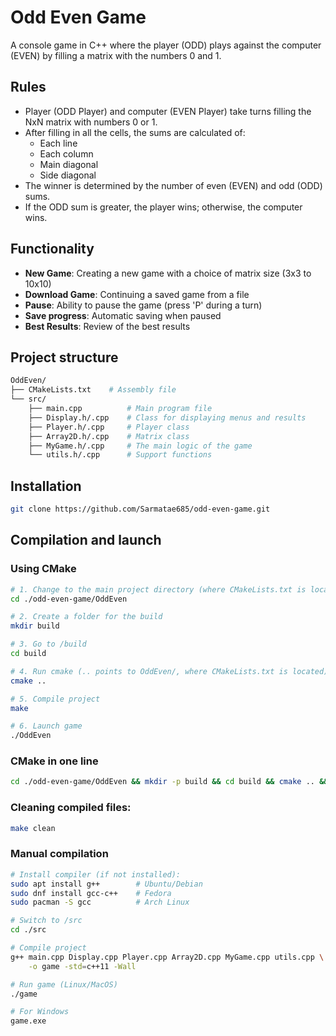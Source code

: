 # Odd Even Game
A console game in C++ where the player (ODD) plays against the computer (EVEN) by filling a matrix with the numbers 0 and 1.

## Rules

- Player (ODD Player) and computer (EVEN Player) take turns filling the NxN matrix with numbers 0 or 1.
- After filling in all the cells, the sums are calculated of:
  - Each line
  - Each column  
  - Main diagonal
  - Side diagonal
- The winner is determined by the number of even (EVEN) and odd (ODD) sums.
- If the ODD sum is greater, the player wins; otherwise, the computer wins.

## Functionality

- **New Game**: Creating a new game with a choice of matrix size (3x3 to 10x10)
- **Download Game**: Continuing a saved game from a file
- **Pause**: Ability to pause the game (press 'P' during a turn)
- **Save progress**: Automatic saving when paused
- **Best Results**: Review of the best results

## Project structure
```bash
OddEven/
├── CMakeLists.txt    # Assembly file
└── src/
    ├── main.cpp          # Main program file
    ├── Display.h/.cpp    # Class for displaying menus and results
    ├── Player.h/.cpp     # Player class
    ├── Array2D.h/.cpp    # Matrix class
    ├── MyGame.h/.cpp     # The main logic of the game
    └── utils.h/.cpp      # Support functions
```

## Installation
```bash
git clone https://github.com/Sarmatae685/odd-even-game.git
```


## Compilation and launch
### Using CMake
```bash
# 1. Change to the main project directory (where CMakeLists.txt is located)
cd ./odd-even-game/OddEven

# 2. Create a folder for the build
mkdir build

# 3. Go to /build
cd build

# 4. Run cmake (.. points to OddEven/, where CMakeLists.txt is located)
cmake ..

# 5. Compile project
make

# 6. Launch game
./OddEven
```

### CMake in one line
```bash
cd ./odd-even-game/OddEven && mkdir -p build && cd build && cmake .. && make && ./OddEven
```

### Cleaning compiled files:
```bash
make clean
```


### Manual compilation
```bash
# Install compiler (if not installed):
sudo apt install g++        # Ubuntu/Debian
sudo dnf install gcc-c++    # Fedora
sudo pacman -S gcc          # Arch Linux

# Switch to /src
cd ./src

# Compile project
g++ main.cpp Display.cpp Player.cpp Array2D.cpp MyGame.cpp utils.cpp \
    -o game -std=c++11 -Wall

# Run game (Linux/MacOS)
./game

# For Windows
game.exe
```
